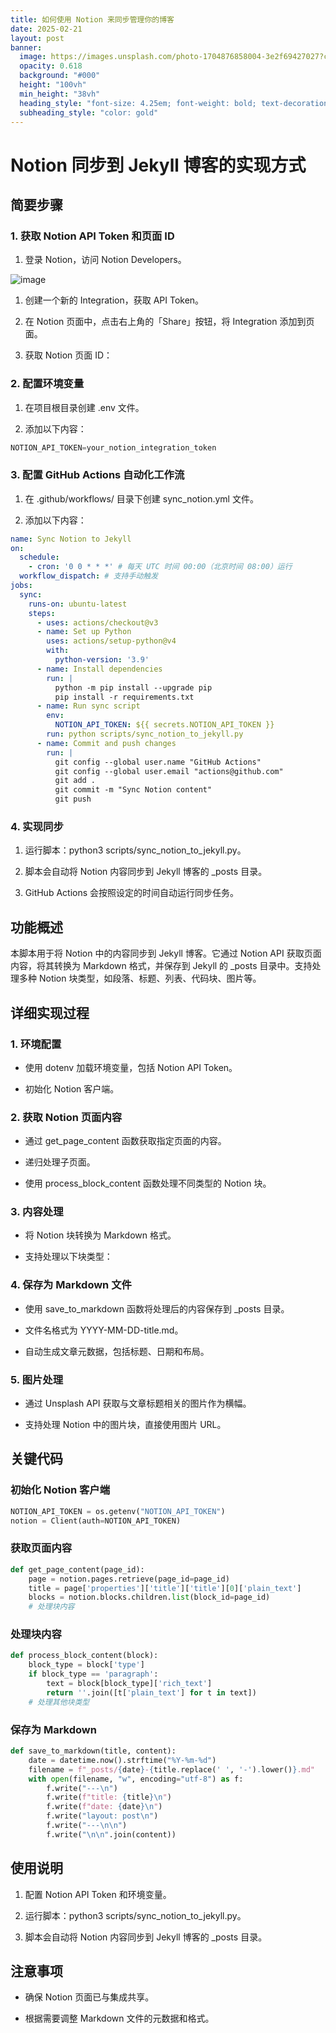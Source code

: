 ```yaml
---
title: 如何使用 Notion 来同步管理你的博客
date: 2025-02-21
layout: post
banner:
  image: https://images.unsplash.com/photo-1704876858004-3e2f69427027?crop=entropy&cs=tinysrgb&fit=max&fm=jpg&ixid=M3w2OTIwMzJ8MHwxfHJhbmRvbXx8fHx8fHx8fDE3NDAxMDYyMjB8&ixlib=rb-4.0.3&q=80&w=1080
  opacity: 0.618
  background: "#000"
  height: "100vh"
  min_height: "38vh"
  heading_style: "font-size: 4.25em; font-weight: bold; text-decoration: underline"
  subheading_style: "color: gold"
---
```


# Notion 同步到 Jekyll 博客的实现方式

## 简要步骤

### 1. 获取 Notion API Token 和页面 ID

1. 登录 Notion，访问 Notion Developers。

![image](https://prod-files-secure.s3.us-west-2.amazonaws.com/a7a0cc5a-89b9-4cda-8686-1fba0ca52f40/d19c1afe-dea5-4312-9333-786b0ba83054/image.png?X-Amz-Algorithm=AWS4-HMAC-SHA256&X-Amz-Content-Sha256=UNSIGNED-PAYLOAD&X-Amz-Credential=ASIAZI2LB466Y5QKUFLZ%2F20250221%2Fus-west-2%2Fs3%2Faws4_request&X-Amz-Date=20250221T025020Z&X-Amz-Expires=3600&X-Amz-Security-Token=IQoJb3JpZ2luX2VjEKP%2F%2F%2F%2F%2F%2F%2F%2F%2F%2FwEaCXVzLXdlc3QtMiJGMEQCIDllQODqFMXxIYXFKqdjEUP0cNaiExOvsNymjMf9bXJ8AiBvpL7fSrsMB6q%2BfBhW1l9I9h4Zfx3KbA70l5Exu%2BZBPSqIBAjM%2F%2F%2F%2F%2F%2F%2F%2F%2F%2F8BEAAaDDYzNzQyMzE4MzgwNSIMZRv9c7XQQviZ6hV2KtwD5BMMczM2qwqxRIm5pxyDhFSig7Zp0pBugZlaXO0nykk9Olp9hMi4fQMWUwShom%2FIAhGmaCLqBRIE%2Bp0aV01eIeX5ivgKbTyz%2F5z19POShz3qmAiGlDpBhu4K%2Fcz0GcHRgfzSDNaQqBvkPC%2FWLwJ0jiv8SszrhtOCrv1dJej1EWaH29APdVUApnU5YlLRuN%2FyJ597xZvuWHnz6chGxPb0NdkyJP8xiHWm92Ym91cLBenMLgFzYFmhNmLfsi%2FkSNvH9m%2FEdEbjU%2BqE%2Fpdu1sGJYL0fAQMsxY%2BKDULCUXPriXyc2w9oBEuRCmr1LxI98EKwuIsW6N70r%2FJdYmOZwgA8j2t%2FywVaGXuWc2Xrw4WPvTXuCX4pICPmlPnIuwsx4tqD4bSE23bR7EvKDveHXngvs5fL7Tu9VhKfJQN7xIZeuFa8QbhQw1YCd7trgS2LCha6Ul1lePOyyL2NWzm0VTKq4xbxDhhBoR9j6yVVQyu0pJbE1%2FTRgOPVYSziHC9LRQc7xZPk0v7Tt6cPbYuI%2F1hJvL4i1cOjEl%2BWSi57VCY5EtUjnwNnZDyNrvc%2F3Ee0zvFUlFvBUSpYZ6WVhztS0nTgXb1UX3OdyJvp8%2FDRy%2FyPAPwtW1XeHUo8Uoh%2BYjgw8szfvQY6pgF4UFI19G7vX%2BslBky1K9ukJAJh9S4lYsS5lLpmOB8xXTz3Ppli6KDnHS5tffVin%2BeK397R97cbBvW5ldkUPn3CWtw0bgM6BWX6U%2FoYC0pk1e7oDg%2ByT8sCJFC0SPekuUZWI3fnjvlwDKZoZfHJSMEU%2BazYL7fPvrz06iauKbdBeBpwiNB7R7QV%2B%2BsuQXOyX3hCCENlX%2FCLNDZlbooQcmvB8l%2F1HyBb&X-Amz-Signature=fbf647bd1179bfe7427dfef2fd238b1e9d86a56de74dd15521b0529ea03a2538&X-Amz-SignedHeaders=host&x-id=GetObject)

1. 创建一个新的 Integration，获取 API Token。

1. 在 Notion 页面中，点击右上角的「Share」按钮，将 Integration 添加到页面。

1. 获取 Notion 页面 ID：


### 2. 配置环境变量

1. 在项目根目录创建 .env 文件。

1. 添加以下内容：

```javascript
NOTION_API_TOKEN=your_notion_integration_token
```

### 3. 配置 GitHub Actions 自动化工作流

1. 在 .github/workflows/ 目录下创建 sync_notion.yml 文件。

1. 添加以下内容：

```yaml
name: Sync Notion to Jekyll
on:
  schedule:
    - cron: '0 0 * * *' # 每天 UTC 时间 00:00（北京时间 08:00）运行
  workflow_dispatch: # 支持手动触发
jobs:
  sync:
    runs-on: ubuntu-latest
    steps:
      - uses: actions/checkout@v3
      - name: Set up Python
        uses: actions/setup-python@v4
        with:
          python-version: '3.9'
      - name: Install dependencies
        run: |
          python -m pip install --upgrade pip
          pip install -r requirements.txt
      - name: Run sync script
        env:
          NOTION_API_TOKEN: ${{ secrets.NOTION_API_TOKEN }}
        run: python scripts/sync_notion_to_jekyll.py
      - name: Commit and push changes
        run: |
          git config --global user.name "GitHub Actions"
          git config --global user.email "actions@github.com"
          git add .
          git commit -m "Sync Notion content"
          git push
```

### 4. 实现同步

1. 运行脚本：python3 scripts/sync_notion_to_jekyll.py。

1. 脚本会自动将 Notion 内容同步到 Jekyll 博客的 _posts 目录。

1. GitHub Actions 会按照设定的时间自动运行同步任务。

## 功能概述

本脚本用于将 Notion 中的内容同步到 Jekyll 博客。它通过 Notion API 获取页面内容，将其转换为 Markdown 格式，并保存到 Jekyll 的 _posts 目录中。支持处理多种 Notion 块类型，如段落、标题、列表、代码块、图片等。

## 详细实现过程

### 1. 环境配置

- 使用 dotenv 加载环境变量，包括 Notion API Token。

- 初始化 Notion 客户端。

### 2. 获取 Notion 页面内容

- 通过 get_page_content 函数获取指定页面的内容。

- 递归处理子页面。

- 使用 process_block_content 函数处理不同类型的 Notion 块。

### 3. 内容处理

- 将 Notion 块转换为 Markdown 格式。

- 支持处理以下块类型：


### 4. 保存为 Markdown 文件

- 使用 save_to_markdown 函数将处理后的内容保存到 _posts 目录。

- 文件名格式为 YYYY-MM-DD-title.md。

- 自动生成文章元数据，包括标题、日期和布局。

### 5. 图片处理

- 通过 Unsplash API 获取与文章标题相关的图片作为横幅。

- 支持处理 Notion 中的图片块，直接使用图片 URL。

## 关键代码

### 初始化 Notion 客户端

```python
NOTION_API_TOKEN = os.getenv("NOTION_API_TOKEN")
notion = Client(auth=NOTION_API_TOKEN)
```

### 获取页面内容

```python
def get_page_content(page_id):
    page = notion.pages.retrieve(page_id=page_id)
    title = page['properties']['title']['title'][0]['plain_text']
    blocks = notion.blocks.children.list(block_id=page_id)
    # 处理块内容
```

### 处理块内容

```python
def process_block_content(block):
    block_type = block['type']
    if block_type == 'paragraph':
        text = block[block_type]['rich_text']
        return ''.join([t['plain_text'] for t in text])
    # 处理其他块类型
```

### 保存为 Markdown

```python
def save_to_markdown(title, content):
    date = datetime.now().strftime("%Y-%m-%d")
    filename = f"_posts/{date}-{title.replace(' ', '-').lower()}.md"
    with open(filename, "w", encoding="utf-8") as f:
        f.write("---\n")
        f.write(f"title: {title}\n")
        f.write(f"date: {date}\n")
        f.write("layout: post\n")
        f.write("---\n\n")
        f.write("\n\n".join(content))
```

## 使用说明

1. 配置 Notion API Token 和环境变量。

1. 运行脚本：python3 scripts/sync_notion_to_jekyll.py。

1. 脚本会自动将 Notion 内容同步到 Jekyll 博客的 _posts 目录。

## 注意事项

- 确保 Notion 页面已与集成共享。

- 根据需要调整 Markdown 文件的元数据和格式。